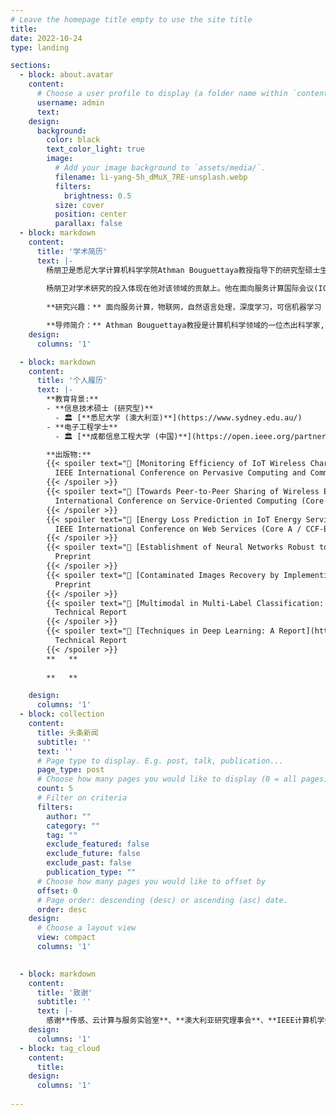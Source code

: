```yaml
---
# Leave the homepage title empty to use the site title
title:
date: 2022-10-24
type: landing

sections:
  - block: about.avatar
    content:
      # Choose a user profile to display (a folder name within `content/authors/`)
      username: admin
      text: 
    design:
      background:
        color: black
        text_color_light: true
        image:
          # Add your image background to `assets/media/`.
          filename: li-yang-5h_dMuX_7RE-unsplash.webp
          filters:
            brightness: 0.5
          size: cover
          position: center
          parallax: false
  - block: markdown
    content:
      title: '学术简历'
      text: |-
        杨朋卫是悉尼大学计算机科学学院Athman Bouguettaya教授指导下的研究型硕士生，拥有深厚的计算机科学与电子信息科学交叉学科背景。作为悉尼大学传感器、云和服务实验室的研究员，杨朋卫的学术追求是探索计算机科学的各个层面，包括众包、服务计算、深度学习和可信机器学习。
        
        杨朋卫对学术研究的投入体现在他对该领域的贡献上。他在面向服务计算国际会议(ICSOC，CCF-B)上成功发表了一篇演示论文，在IEEE普适计算和通信国际会议(PerCom，CCF-B)上发表了另一篇演示论文。此外，杨朋卫有一篇被IEEE国际万维网服务大会(ICWS，CCF-B)全文接收的研究长文。目前，他正计划扩大他的研究，并向服务计算领域的著名期刊IEEE Transactions on Services Computing（TSC，中科院JCR一区）提交扩展版本。杨朋卫的学术历程反映了他对计算机科学的热情和对在其领域产生影响的执着。
        
        **研究兴趣：** 面向服务计算，物联网，自然语言处理，深度学习，可信机器学习

        **导师简介：** Athman Bouguettaya教授是计算机科学领域的一位杰出科学家, 于2022年被评为服务计算与物联网领域全球前2%的顶尖学者。他是澳大利亚新南威尔士州悉尼大学的教授和计算机科学学院的前院长。他是澳大利亚服务科学协会的创始成员和前任主席。他曾任澳大利亚皇家墨尔本大学计算机科学与信息技术学院的教授和院长，以及澳大利亚联邦科学与工业研究组织服务计算领域的科学领袖。作为一名学者，他取得了极其卓越的成就，如IEEE院士、IEEE计算机协会杰出科学家、ACM杰出科学家、ACM杰出发言人以及WISE院士。他在2023年被任命为IEEE计算机协会院士评估委员会副主席。     
    design:
      columns: '1'

  - block: markdown
    content:
      title: '个人履历'
      text: |-
        **教育背景:**
        - **信息技术硕士 (研究型)**
          - 🏛 [**悉尼大学 (澳大利亚)**](https://www.sydney.edu.au/)
        - **电子工程学士**
          - 🏛 [**成都信息工程大学 (中国)**](https://open.ieee.org/partners/chengdu-university-of-information-technology/)

        **出版物:**
        {{< spoiler text="📄 [Monitoring Efficiency of IoT Wireless Charging](https://ieeexplore.ieee.org/abstract/document/10150276)" >}}
          IEEE International Conference on Pervasive Computing and Communications (Core A* / CCF-B Conference)
        {{< /spoiler >}}
        {{< spoiler text="📄 [Towards Peer-to-Peer Sharing of Wireless Energy Services](https://link.springer.com/chapter/10.1007/978-3-031-26507-5_38)" >}}
          International Conference on Service-Oriented Computing (Core A / CCF-B Conference)
        {{< /spoiler >}}
        {{< spoiler text="📄 [Energy Loss Prediction in IoT Energy Services](https://arxiv.org/abs/2305.10238)" >}}
          IEEE International Conference on Web Services (Core A / CCF-B Conference)
        {{< /spoiler >}}
        {{< spoiler text="📄 [Establishment of Neural Networks Robust to Label Noise](https://arxiv.org/abs/2211.15279v3)" >}}
          Preprint
        {{< /spoiler >}}
        {{< spoiler text="📄 [Contaminated Images Recovery by Implementing Non-negative Matrix Factorisation](https://arxiv.org/abs/2211.04247v4)" >}}
          Preprint
        {{< /spoiler >}}
        {{< spoiler text="📄 [Multimodal in Multi-Label Classification: A Report](https://www.researchgate.net/publication/371473901_Multimodal_in_Multi-Label_Classification_A_Report)" >}}
          Technical Report
        {{< /spoiler >}}
        {{< spoiler text="📄 [Techniques in Deep Learning: A Report](https://www.researchgate.net/publication/370277982_Techniques_in_Deep_Learning_A_Report)" >}}
          Technical Report
        {{< /spoiler >}}    
        **   ** 
        
        **   ** 

    design:
      columns: '1'
  - block: collection
    content:
      title: 头条新闻
      subtitle: ''
      text: ''
      # Page type to display. E.g. post, talk, publication...
      page_type: post
      # Choose how many pages you would like to display (0 = all pages)
      count: 5
      # Filter on criteria
      filters:
        author: ""
        category: ""
        tag: ""
        exclude_featured: false
        exclude_future: false
        exclude_past: false
        publication_type: ""
      # Choose how many pages you would like to offset by
      offset: 0
      # Page order: descending (desc) or ascending (asc) date.
      order: desc
    design:
      # Choose a layout view
      view: compact
      columns: '1'

  
  - block: markdown
    content:
      title: '致谢'
      subtitle: ''
      text: |-
        感谢**传感、云计算与服务实验室**、**澳大利亚研究理事会**、**IEEE计算机学会**和**联邦科学与工业研究组织**对物联网能源服务相关研究的支持。本文最终解释权归作者所有。       
    design:
      columns: '1'
  - block: tag_cloud
    content:
      title: 
    design:
      columns: '1'
  
---
```

